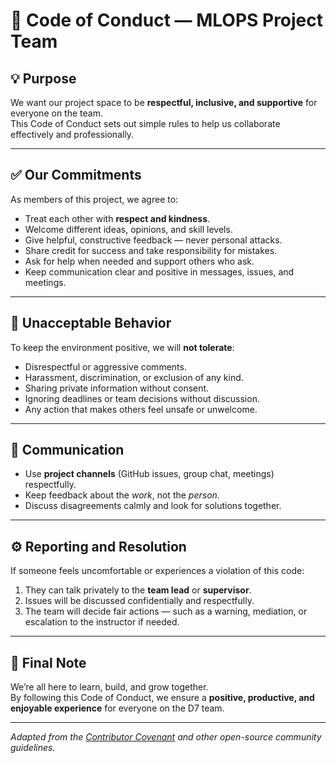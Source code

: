 # 👥 Code of Conduct — MLOPS Project Team

## 💡 Purpose
We want our project space to be **respectful, inclusive, and supportive** for everyone on the team.  
This Code of Conduct sets out simple rules to help us collaborate effectively and professionally.

---

## ✅ Our Commitments
As members of this project, we agree to:
- Treat each other with **respect and kindness**.  
- Welcome different ideas, opinions, and skill levels.  
- Give helpful, constructive feedback — never personal attacks.  
- Share credit for success and take responsibility for mistakes.  
- Ask for help when needed and support others who ask.  
- Keep communication clear and positive in messages, issues, and meetings.

---

## 🚫 Unacceptable Behavior
To keep the environment positive, we will **not tolerate**:
- Disrespectful or aggressive comments.  
- Harassment, discrimination, or exclusion of any kind.  
- Sharing private information without consent.  
- Ignoring deadlines or team decisions without discussion.  
- Any action that makes others feel unsafe or unwelcome.

---

## 💬 Communication
- Use **project channels** (GitHub issues, group chat, meetings) respectfully.  
- Keep feedback about the *work*, not the *person*.  
- Discuss disagreements calmly and look for solutions together.

---

## ⚙️ Reporting and Resolution
If someone feels uncomfortable or experiences a violation of this code:
1. They can talk privately to the **team lead** or **supervisor**.  
2. Issues will be discussed confidentially and respectfully.  
3. The team will decide fair actions — such as a warning, mediation, or escalation to the instructor if needed.

---

## 🤝 Final Note
We’re all here to learn, build, and grow together.  
By following this Code of Conduct, we ensure a **positive, productive, and enjoyable experience** for everyone on the D7 team.

---

_Adapted from the [Contributor Covenant](https://www.contributor-covenant.org/) and other open-source community guidelines._
